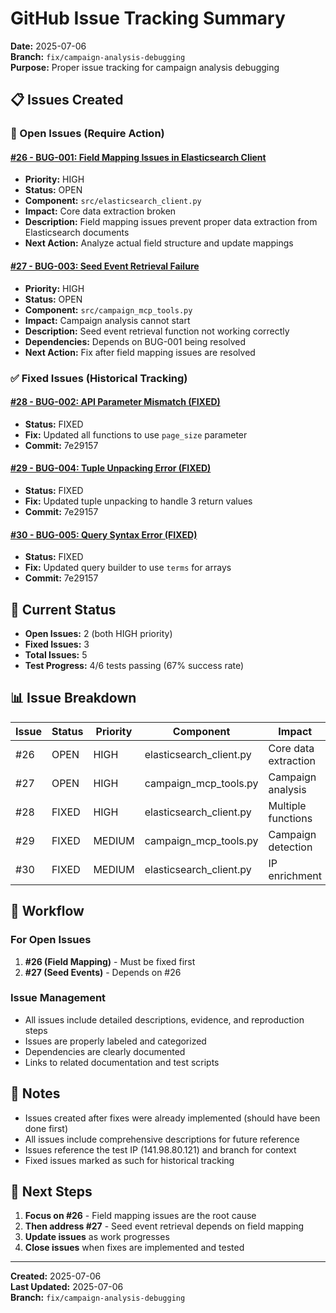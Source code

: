 # GitHub Issue Tracking Summary

**Date:** 2025-07-06  
**Branch:** `fix/campaign-analysis-debugging`  
**Purpose:** Proper issue tracking for campaign analysis debugging

## 📋 Issues Created

### 🔴 Open Issues (Require Action)

#### [#26 - BUG-001: Field Mapping Issues in Elasticsearch Client](https://github.com/datagen24/dsheild-mcp/issues/26)
- **Priority:** HIGH
- **Status:** OPEN
- **Component:** `src/elasticsearch_client.py`
- **Impact:** Core data extraction broken
- **Description:** Field mapping issues prevent proper data extraction from Elasticsearch documents
- **Next Action:** Analyze actual field structure and update mappings

#### [#27 - BUG-003: Seed Event Retrieval Failure](https://github.com/datagen24/dsheild-mcp/issues/27)
- **Priority:** HIGH
- **Status:** OPEN
- **Component:** `src/campaign_mcp_tools.py`
- **Impact:** Campaign analysis cannot start
- **Description:** Seed event retrieval function not working correctly
- **Dependencies:** Depends on BUG-001 being resolved
- **Next Action:** Fix after field mapping issues are resolved

### ✅ Fixed Issues (Historical Tracking)

#### [#28 - BUG-002: API Parameter Mismatch (FIXED)](https://github.com/datagen24/dsheild-mcp/issues/28)
- **Status:** FIXED
- **Fix:** Updated all functions to use `page_size` parameter
- **Commit:** 7e29157

#### [#29 - BUG-004: Tuple Unpacking Error (FIXED)](https://github.com/datagen24/dsheild-mcp/issues/29)
- **Status:** FIXED
- **Fix:** Updated tuple unpacking to handle 3 return values
- **Commit:** 7e29157

#### [#30 - BUG-005: Query Syntax Error (FIXED)](https://github.com/datagen24/dsheild-mcp/issues/30)
- **Status:** FIXED
- **Fix:** Updated query builder to use `terms` for arrays
- **Commit:** 7e29157

## 🎯 Current Status

- **Open Issues:** 2 (both HIGH priority)
- **Fixed Issues:** 3
- **Total Issues:** 5
- **Test Progress:** 4/6 tests passing (67% success rate)

## 📊 Issue Breakdown

| Issue | Status | Priority | Component | Impact |
|-------|--------|----------|-----------|--------|
| #26 | OPEN | HIGH | elasticsearch_client.py | Core data extraction |
| #27 | OPEN | HIGH | campaign_mcp_tools.py | Campaign analysis |
| #28 | FIXED | HIGH | elasticsearch_client.py | Multiple functions |
| #29 | FIXED | MEDIUM | campaign_mcp_tools.py | Campaign detection |
| #30 | FIXED | MEDIUM | elasticsearch_client.py | IP enrichment |

## 🔄 Workflow

### For Open Issues
1. **#26 (Field Mapping)** - Must be fixed first
2. **#27 (Seed Events)** - Depends on #26

### Issue Management
- All issues include detailed descriptions, evidence, and reproduction steps
- Issues are properly labeled and categorized
- Dependencies are clearly documented
- Links to related documentation and test scripts

## 📝 Notes

- Issues created after fixes were already implemented (should have been done first)
- All issues include comprehensive descriptions for future reference
- Issues reference the test IP (141.98.80.121) and branch for context
- Fixed issues marked as such for historical tracking

## 🎯 Next Steps

1. **Focus on #26** - Field mapping issues are the root cause
2. **Then address #27** - Seed event retrieval depends on field mapping
3. **Update issues** as work progresses
4. **Close issues** when fixes are implemented and tested

---

**Created:** 2025-07-06  
**Last Updated:** 2025-07-06  
**Branch:** `fix/campaign-analysis-debugging` 